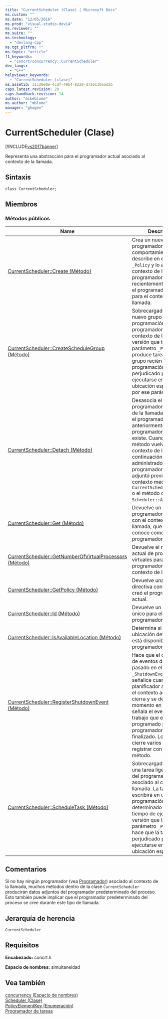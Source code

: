 ```yaml
---
title: "CurrentScheduler (Clase) | Microsoft Docs"
ms.custom: ""
ms.date: "12/05/2016"
ms.prod: "visual-studio-dev14"
ms.reviewer: ""
ms.suite: ""
ms.technology: 
  - "devlang-cpp"
ms.tgt_pltfrm: ""
ms.topic: "article"
f1_keywords: 
  - "concrt/concurrency::CurrentScheduler"
dev_langs: 
  - "C++"
helpviewer_keywords: 
  - "CurrentScheduler (clase)"
ms.assetid: 31c20e0e-4cdf-49b4-8220-d726130aad2b
caps.latest.revision: 20
caps.handback.revision: 14
author: "mikeblome"
ms.author: "mblome"
manager: "ghogen"
---
```

# CurrentScheduler (Clase)
[!INCLUDE[vs2017banner](../../../assembler/inline/includes/vs2017banner.md)]

Representa una abstracción para el programador actual asociado al contexto de la llamada.  
  
## Sintaxis  
  
```  
class CurrentScheduler;  
```  
  
## Miembros  
  
### Métodos públicos  
  
|Name|Descripción|  
|----------|-----------------|  
|[CurrentScheduler::Create \(Método\)](../Topic/CurrentScheduler::Create%20Method.md)|Crea un nuevo programador cuyo comportamiento se describe en el parámetro `_Policy` y lo asocia al contexto de la llamada.  El programador creado recientemente se volverá el programador actual para el contexto de la llamada.|  
|[CurrentScheduler::CreateScheduleGroup \(Método\)](../Topic/CurrentScheduler::CreateScheduleGroup%20Method.md)|Sobrecargado.  Crea un nuevo grupo de programación dentro del programador asociado al contexto de la llamada.  La versión que toma el parámetro `_Placement` produce tareas dentro del grupo recién creado de programación de ser perjudicado para ejecutarse en la ubicación especificada por ese parámetro.|  
|[CurrentScheduler::Detach \(Método\)](../Topic/CurrentScheduler::Detach%20Method.md)|Desasocia el programador del contexto de la llamada y restaura el programador asociado anteriormente como programador actual, si existe.  Cuando este método vuelve, el contexto de la llamada a continuación es administrado por el programador que se adjuntó previamente al contexto mediante `CurrentScheduler::Create` o el método de `Scheduler::Attach` .|  
|[CurrentScheduler::Get \(Método\)](../Topic/CurrentScheduler::Get%20Method.md)|Devuelve un puntero al programador asociado con el contexto de la llamada, que también se conoce como el programador actual.|  
|[CurrentScheduler::GetNumberOfVirtualProcessors \(Método\)](../Topic/CurrentScheduler::GetNumberOfVirtualProcessors%20Method.md)|Devuelve el número actual de procesadores virtuales para el programador asociado al contexto de la llamada.|  
|[CurrentScheduler::GetPolicy \(Método\)](../Topic/CurrentScheduler::GetPolicy%20Method.md)|Devuelve una copia de la directiva con la que se creó el programador actual.|  
|[CurrentScheduler::Id \(Método\)](../Topic/CurrentScheduler::Id%20Method.md)|Devuelve un identificador único para el programador actual.|  
|[CurrentScheduler::IsAvailableLocation \(Método\)](../Topic/CurrentScheduler::IsAvailableLocation%20Method.md)|Determina si una ubicación determinada está disponible en el programador actual.|  
|[CurrentScheduler::RegisterShutdownEvent \(Método\)](../Topic/CurrentScheduler::RegisterShutdownEvent%20Method.md)|Hace que el controlador de eventos de Windows pasado en el parámetro `_ShutdownEvent` se señalice cuando el planificador asociado con el contexto actual se cierra y se destruye.  En el momento en que se señala el evento, todo el trabajo que está programado para el programador ha finalizado.  Los eventos de cierre varios se pueden registrar con este método.|  
|[CurrentScheduler::ScheduleTask \(Método\)](../Topic/CurrentScheduler::ScheduleTask%20Method.md)|Sobrecargado.  Programa una tarea ligera dentro del programador asociado al contexto de la llamada.  La tarea ligera se escribirá en un grupo de programación determinado por el tiempo de ejecución.  La versión que toma el parámetro `_Placement` hace que la tarea se perjudicado para ejecutarse en la ubicación especificada.|  
  
## Comentarios  
 Si no hay ningún programador \(vea [Programador](../../../parallel/concrt/reference/scheduler-class.md)\) asociado al contexto de la llamada, muchos métodos dentro de la clase `CurrentScheduler` producirán datos adjuntos del programador predeterminado del proceso.  Esto también puede implicar que el programador predeterminado del proceso se cree durante este tipo de llamada.  
  
## Jerarquía de herencia  
 `CurrentScheduler`  
  
## Requisitos  
 **Encabezado:** concrt.h  
  
 **Espacio de nombres:** simultaneidad  
  
## Vea también  
 [concurrency \(Espacio de nombres\)](../../../parallel/concrt/reference/concurrency-namespace.md)   
 [Scheduler \(Clase\)](../../../parallel/concrt/reference/scheduler-class.md)   
 [PolicyElementKey \(Enumeración\)](../Topic/PolicyElementKey%20Enumeration.md)   
 [Programador de tareas](../../../parallel/concrt/task-scheduler-concurrency-runtime.md)